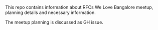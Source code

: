 This repo contains information about RFCs We Love Bangalore meetup, planning details and necessary information.

The meetup planning is discussed as GH issue.


